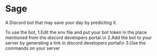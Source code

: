 # Sage
A Discord bot that may save your day by predicting it.

To use the bot,
1.Edit the env file and put your bot token in the place mentioned from the discord developers portal.\n
2.Add the bot to your server by generating a link in discord developers portal\n
3.Use the commands on your server
